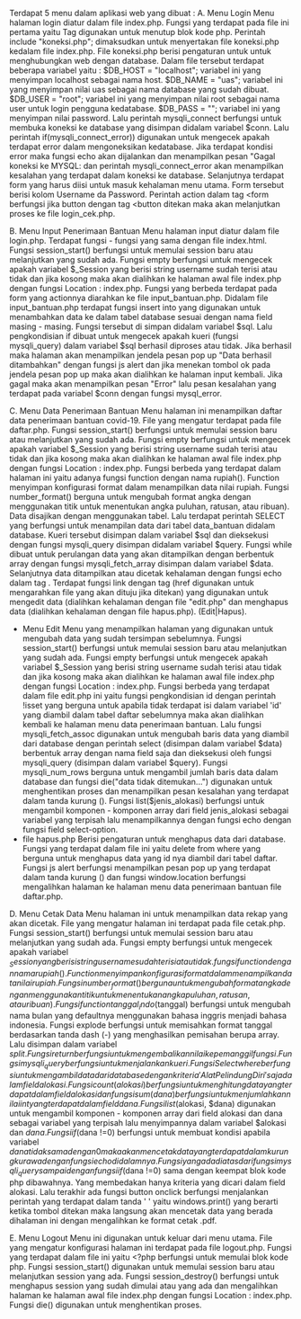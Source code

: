 Terdapat 5 menu dalam aplikasi web yang dibuat :
A. Menu Login
   Menu halaman login diatur dalam file index.php. Fungsi yang terdapat pada file ini pertama yaitu Tag <?php digunakan untuk memulai blok kode php. Perintah Session_start(); berfungsi untuk memulai session. Session yang dimaksud dapat digunakan untuk memulai session baru atau melanjutkan session yang sudah ada sebelumnya. Perintah if(isset($_SESSION['username'])){ digunakan untuk mengecek apakah variabel "$_session" sudah terisi dengan username dengan perintah ['username'] atau belum. Fungsi isset digunakan untuk mengecek apakah sudah ada inputan atau belum. Jika sudah ada maka akan diarahkan kehalaman menu utama yang terdapat pada file login.php dengan perintah header("Location : login.php"); lalu fungsi die() untuk menghentikan proses. Tag ?> digunakan untuk menutup blok kode php. Perintah include "koneksi.php"; dimaksudkan untuk menyertakan file koneksi.php kedalam file index.php. File koneksi.php berisi pengaturan untuk untuk menghubungkan web dengan database. Dalam file tersebut terdapat beberapa variabel yaitu :
$DB_HOST = "localhost"; variabel ini yang menyimpan localhost sebagai nama host.
$DB_NAME = "uas"; variabel ini yang menyimpan nilai uas sebagai nama database yang sudah dibuat.
$DB_USER = "root"; variabel ini yang menyimpan nilai root sebagai nama user untuk login pengguna kedatabase.
$DB_PASS = ""; variabel ini yang menyimpan nilai password.
Lalu perintah mysqli_connect berfungsi untuk membuka koneksi ke database yang disimpan didalam variabel $conn. Lalu perintah if(mysqli_connect_error)) digunakan untuk mengecek apakah terdapat error dalam mengoneksikan kedatabase. Jika terdapat kondisi error maka fungsi echo akan dijalankan dan menampilkan pesan "Gagal koneksi ke MYSQL: dan perintah mysqli_connect_error akan menampilkan kesalahan yang terdapat dalam koneksi ke database. Selanjutnya terdapat form yang harus diisi untuk masuk kehalaman menu utama. Form tersebut berisi kolom Username da Password. Perintah action dalam tag <form berfungsi jika button dengan tag <button ditekan maka akan melanjutkan proses ke file login_cek.php. 

B. Menu Input Penerimaan Bantuan
    Menu halaman input diatur dalam file login.php. Terdapat fungsi - fungsi yang sama dengan file index.html. Fungsi session_start() berfungsi untuk memulai session baru atau melanjutkan yang sudah ada. Fungsi empty berfungsi untuk mengecek apakah variabel $_Session yang berisi string username sudah terisi atau tidak dan jika kosong maka akan dialihkan ke halaman awal file index.php dengan fungsi Location : index.php. Fungsi yang berbeda terdapat pada form yang actionnya diarahkan ke file input_bantuan.php. Didalam file input_bantuan.php terdapat fungsi insert into yang digunakan untuk menambahkan data ke dalam tabel database sesuai dengan nama field masing - masing. Fungsi tersebut di simpan didalam variabel $sql. Lalu pengkondisian if dibuat untuk mengecek apakah kueri (fungsi mysqli_query) dalam variabel $sql berhasil diproses atau tidak. Jika berhasil maka halaman akan menampilkan jendela pesan pop up "Data berhasil ditambahkan" dengan fungsi js alert dan jika menekan tombol ok pada jendela pesan pop up maka akan dialihkan ke halaman input kembali. Jika gagal maka akan menampilkan pesan "Error" lalu pesan kesalahan yang terdapat pada variabel $conn dengan fungsi mysql_error.
    
C. Menu Data Penerimaan Bantuan
   Menu halaman ini menampilkan daftar data penerimaan bantuan covid-19. File yang mengatur terdapat pada file daftar.php. Fungsi session_start() berfungsi untuk memulai session baru atau melanjutkan yang sudah ada. Fungsi empty berfungsi untuk mengecek apakah variabel $_Session yang berisi string username sudah terisi atau tidak dan jika kosong maka akan dialihkan ke halaman awal file index.php dengan fungsi Location : index.php. Fungsi berbeda yang terdapat dalam halaman ini yaitu adanya fungsi function dengan nama rupiah(). Function menyimpan konfigurasi format dalam menampilkan data nilai rupiah. Fungsi number_format() berguna untuk mengubah format angka dengan menggunakan titik untuk menentukan angka puluhan, ratusan, atau ribuan). Data disajikan dengan menggunakan tabel. Lalu terdapat perintah SELECT yang berfungsi untuk menampilan data dari tabel data_bantuan didalam database. Kueri tersebut disimpan dalam variabel $sql dan dieksekusi dengan fungsi mysqli_query disimpan didalam variabel $query. Fungsi while dibuat untuk perulangan data yang akan ditampilkan dengan berbentuk array dengan fungsi mysqli_fetch_array disimpan dalam variabel $data. Selanjutnya data ditampilkan atau dicetak kehalaman dengan fungsi echo dalam tag <tbody>. Terdapat fungsi link dengan tag <a> (href digunakan untuk mengarahkan file yang akan dituju jika ditekan) yang digunakan untuk mengedit data (dialihkan kehalaman dengan file "edit.php" dan menghapus data (dialihkan kehalaman dengan file hapus.php). (Edit|Hapus). 
   - Menu Edit
     Menu yang menampilkan halaman yang digunakan untuk mengubah data yang sudah tersimpan sebelumnya. Fungsi session_start() berfungsi untuk memulai session baru atau melanjutkan yang sudah ada. Fungsi empty berfungsi untuk mengecek apakah variabel $_Session yang berisi string username sudah terisi atau tidak dan jika kosong maka akan dialihkan ke halaman awal file index.php dengan fungsi Location : index.php. Fungsi berbeda yang terdapat dalam file edit.php ini yaitu fungsi pengkondisian id dengan perintah !isset yang berguna untuk apabila tidak  terdapat isi dalam variabel 'id' yang diambil dalam tabel daftar sebelumnya maka akan dialihkan kembali ke halaman menu data penerimaan bantuan. Lalu fungsi mysqli_fetch_assoc digunakan untuk mengubah baris data yang diambil dari database dengan perintah select (disimpan dalam variabel $data) berbentuk array dengan nama field saja dan dieksekusi oleh fungsi mysqli_query (disimpan dalam variabel $query). Fungsi mysqli_num_rows berguna untuk mengambil jumlah baris data dalam database dan fungsi die("data tidak ditemukan...") digunakan untuk menghentikan proses dan menampilkan pesan kesalahan yang terdapat dalam tanda kurung (). Fungsi list($jenis_alokasi) berfungsi untuk mengambil komponen - komponen array dari field jenis_alokasi sebagai variabel yang terpisah lalu menampilkannya dengan fungsi echo dengan fungsi field select-option.
   - file hapus.php
     Berisi pengaturan untuk menghapus data dari database. Fungsi yang terdapat dalam file ini yaitu delete from where yang berguna untuk menghapus data yang id nya diambil dari tabel daftar. Fungsi js alert berfungsi menampilkan pesan pop up yang terdapat dalam tanda kurung () dan fungsi window.location berfungsi mengalihkan halaman ke halaman menu data penerimaan bantuan file daftar.php.

D. Menu Cetak Data
   Menu halaman ini untuk menampilkan data rekap yang akan dicetak. File yang mengatur halaman ini terdapat pada file cetak.php. Fungsi session_start() berfungsi untuk memulai session baru atau melanjutkan yang sudah ada. Fungsi empty berfungsi untuk mengecek apakah variabel $_Session yang berisi string username sudah terisi atau tidak. fungsi function dengan nama rupiah(). Function menyimpan konfigurasi format dalam menampilkan data nilai rupiah. Fungsi number_format() berguna untuk mengubah format angka dengan menggunakan titik untuk menentukan angka puluhan, ratusan, atau ribuan). Fungsi function tanggal_indo($tanggal) berfungsi untuk mengubah nama bulan yang defaultnya menggunakan bahasa inggris menjadi bahasa indonesia. Fungsi explode berfungsi untuk memisahkan format tanggal berdasarkan tanda dash (-) yang menghasilkan pemisahan berupa array. Lalu disimpan dalam variabel $split. Fungsi return berfungsi untuk mengembalikan nilai ke pemanggil fungsi. Fungsi mysqli_query berfungsi untuk menjalankan kueri. Fungsi Select where berfungsi untuk mengambil data dari database dengan kriteria 'Alat Pelindung Diri' saja dalam field alokasi. Fungsi count(alokasi) berfungsi untuk menghitung data yang terdapat dalam field alokasi dan fungsi sum(dana) berfungsi untuk menjumlahkan nilai int yang terdapat dalam field dana. Fungsi list($alokasi, $dana) digunakan untuk mengambil komponen - komponen array dari field alokasi dan dana sebagai variabel yang terpisah lalu menyimpannya dalam variabel $alokasi dan $dana. Fungsi if($dana !=0) berfungsi untuk membuat kondisi apabila variabel $dana tidak sama dengan 0 maka akan mencetak data yang terdapat dalam kurung kurawa dengan fungsi echo didalamnya. Fungsi yang ada diatas dari fungsi mysqli_query sampai dengan fungsi if($dana !=0) sama dengan keempat blok kode php dibawahnya. Yang membedakan hanya kriteria yang dicari dalam field alokasi. Lalu terakhir ada fungsi button onclick berfungsi menjalankan perintah yang terdapat dalam tanda ' ' yaitu windows.print() yang berarti ketika tombol ditekan maka langsung akan mencetak data yang berada dihalaman ini dengan mengalihkan ke format cetak .pdf.
   
E. Menu Logout
   Menu ini digunakan untuk keluar dari menu utama. File yang mengatur konfigurasi halaman ini terdapat pada file logout.php. Fungsi yang terdapat dalam file ini yaitu <?php berfungsi untuk memulai blok kode php. Fungsi session_start() digunakan untuk memulai session baru atau melanjutkan session yang ada. Fungsi session_destroy() berfungsi untuk menghapus session yang sudah dimulai atau yang ada dan mengalihkan halaman ke halaman awal file index.php dengan fungsi Location : index.php. Fungsi die() digunakan untuk menghentikan proses.
   
